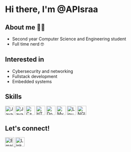 # Hi there, I'm @APIsraa


## About me 👩‍💻

- Second year Computer Science and Engineering student
- Full time nerd 🤓  

## Interested in  
- Cybersecurity and networking  
- Fullstack development  
- Embedded systems  

## Skills

<p align="left">
  <img src="https://cdn.jsdelivr.net/gh/devicons/devicon/icons/javascript/javascript-original.svg" height="30" alt="JavaScript" />
  <img src="https://cdn.jsdelivr.net/gh/devicons/devicon/icons/java/java-original.svg" height="30" alt="Java" />
  <img src="https://cdn.jsdelivr.net/gh/devicons/devicon/icons/cplusplus/cplusplus-original.svg" height="30" alt="C++" />
  <img src="https://cdn.jsdelivr.net/gh/devicons/devicon/icons/html5/html5-original.svg" height="30" alt="HTML5" />
  <img src="https://cdn.jsdelivr.net/gh/devicons/devicon/icons/docker/docker-original.svg" height="30" alt="Docker" />
  <img src="https://cdn.jsdelivr.net/gh/devicons/devicon/icons/mysql/mysql-original.svg" height="30" alt="MySQL" />
  <img src="https://cdn.jsdelivr.net/gh/devicons/devicon/icons/linux/linux-original.svg" height="30" alt="Linux" />
  <img src="https://cdn.jsdelivr.net/gh/devicons/devicon/icons/nginx/nginx-original.svg" height="30" alt="NGINX" />
</p>

## Let's connect!
<p align="left"> <a href="mailto:bensagaisraa@gmail.com" target="_blank"> 
  <img src="https://cdn.jsdelivr.net/gh/devicons/devicon/icons/google/google-original.svg" height="30" alt="Email" /> 
</a> <a href="https://www.linkedin.com/in/israa-bensaga-316600328" target="_blank"> 
  <img src="https://cdn.jsdelivr.net/gh/devicons/devicon/icons/linkedin/linkedin-original.svg" height="30" alt="LinkedIn" /> </a> </p>
